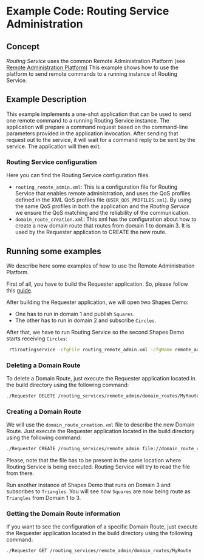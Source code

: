 # Example Code: Routing Service Administration

## Concept

*Routing Service* uses the common Remote Administration Platform (see [Remote
Administration
Platform](https://community.rti.com/static/documentation/connext-dds/7.0.0/doc/manuals/connext_dds_professional/services/routing_service/common/remote_admin_platform.html))
This example shows how to use the platform to send remote commands to a running
instance of Routing Service.

## Example Description

This example implements a one-shot application that can be used to send one remote
command to a running Routing Service instance. The application will
prepare a command request based on the command-line parameters provided in the
application invocation. After sending that request out to the service, it will
wait for a command reply to be sent by the service. The application will then exit.

### Routing Service configuration

Here you can find the Routing Service configuration files.

-   `routing_remote_admin.xml`: This is a configuration file for Routing
    Service that enables remote administration, and uses the QoS profiles
    defined in the XML QoS profiles file (`USER_QOS_PROFILES.xml`). By using
    the same QoS profiles in both the application and the *Routing Service* we
    ensure the QoS matching and the reliability of the communication.
-   `domain_route_creation.xml`: This xml has the configuration about how to
    create a new domain route that routes from domain 1 to domain 3. It is used
    by the Requester application to CREATE the new route.

## Running some examples

We describe here some examples of how to use the Remote Administration
Platform.

First of all, you have to build the Requester application. So, please follow
this [guide](./c++11/README.md).

After building the Requester application, we will open two Shapes Demo:

- One has to run in domain 1 and publish `Squares`.
- The other has to run in domain 2 and subscribe `Circles`.

After that, we have to run Routing Service so the second Shapes Demo starts
receiving `Circles`:

``` bash
 rtiroutingservice -cfgFile routing_remote_admin.xml -cfgName remote_admin
```

### Deleting a Domain Route

To delete a Domain Route, just execute the Requester application located in the
build directory using the following command:

``` bash
./Requester DELETE /routing_services/remote_admin/domain_routes/MyRoute
```

### Creating a Domain Route

We will use the `domain_route_creation.xml` file to describe the new
Domain Route. Just execute the Requester application located in the
build directory using the following command:

``` bash
./Requester CREATE /routing_services/remote_admin file://domain_route_creation.xml
```

Please, note that the file has to be present in the same location where Routing
Service is being executed. Routing Service will try to read the file from there.

Run another instance of Shapes Demo that runs on Domain 3 and subscribes to `Triangles`.
You will see how `Squares` are now being route as `Triangles` from
Domain 1 to 3.

### Getting the Domain Route information

If you want to see the configuration of a specific Domain Route, just execute
the Requester application located in the build directory using the following
command:

``` bash
./Requester GET /routing_services/remote_admin/domain_routes/MyRoute
```
